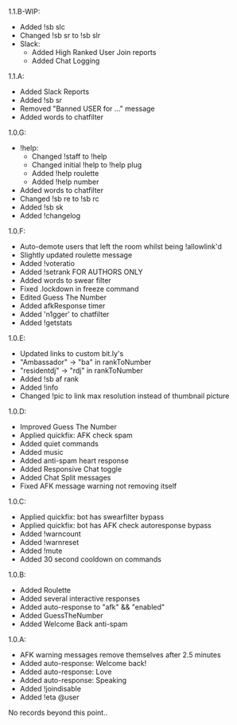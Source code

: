 1.1.B-WIP:
- Added !sb slc
- Changed !sb sr to !sb slr
- Slack:
    - Added High Ranked User Join reports
    - Added Chat Logging

1.1.A:
- Added Slack Reports
- Added !sb sr
- Removed "Banned USER for ..." message
- Added words to chatfilter

1.0.G:
- !help:
    - Changed !staff <rank> to !help <rank>
    - Changed initial !help to !help plug
    - Added !help roulette
    - Added !help number
- Added words to chatfilter
- Changed !sb re to !sb rc
- Added !sb sk
- Added !changelog

1.0.F:
- Auto-demote users that left the room whilst being !allowlink'd
- Slightly updated roulette message
- Added !voteratio
- Added !setrank FOR AUTHORS ONLY
- Added words to swear filter
- Fixed .lockdown in freeze command
- Edited Guess The Number
- Added afkResponse timer
- Added 'n1gger' to chatfilter
- Added !getstats

1.0.E:
- Updated links to custom bit.ly's
- "Ambassador" -> "ba" in rankToNumber
- "residentdj" -> "rdj" in rankToNumber
- Added !sb af rank
- Added !info
- Changed !pic to link max resolution instead of thumbnail picture

1.0.D:
- Improved Guess The Number
- Applied quickfix: AFK check spam
- Added quiet commands
- Added music
- Added anti-spam heart response
- Added Responsive Chat toggle
- Added Chat Split messages
- Fixed AFK message warning not removing itself

1.0.C:
- Applied quickfix: bot has swearfilter bypass
- Applied quickfix: bot has AFK check autoresponse bypass
- Added !warncount
- Added !warnreset
- Added !mute
- Added 30 second cooldown on commands

1.0.B:
- Added Roulette
- Added several interactive responses
- Added auto-response to "afk" && "enabled"
- Added GuessTheNumber
- Added Welcome Back anti-spam

1.0.A:
- AFK warning messages remove themselves after 2.5 minutes
- Added auto-response: Welcome back!
- Added auto-response: Love
- Added auto-response: Speaking
- Added !joindisable
- Added !eta @user

No records beyond this point..
